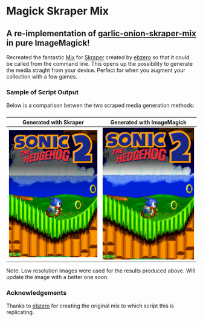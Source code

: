 # Magick Skraper Mix

## A re-implementation of [garlic-onion-skraper-mix](https://github.com/ebzero/garlic-onion-skraper-mix) in pure ImageMagick!

Recreated the fantastic [Mix](https://github.com/ebzero/garlic-onion-skraper-mix) for [Skraper](https://www.skraper.net/) created by [ebzero](https://github.com/ebzero) so that it could be called from the command line. This opens up the possibility to generate the media straght from your device. Perfect for when you augment your collection with a few games.

### Sample of Script Output

Below is a comparison betwen the two scraped media generation methods:

###
| Generated with Skraper                | Generated with ImageMagick            |
|:-------------------------------------:|:-------------------------------------:|
|![Generated Using Skraper](images/generated-using-skraper.png "Generated Using Skraper")|![Generated with ImageMagick](images/generated-using-imagemagick.png "Generated with ImageMagick")

Note: Low resolution images were used for the results produced above. Will update the image with a better one soon.

### Acknowledgements

Thanks to [ebzero](https://github.com/ebzero) for creating the original mix to which script this is replicating.